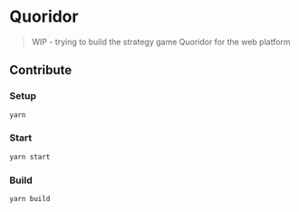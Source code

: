 # Quoridor

> WIP - trying to build the strategy game Quoridor for the web platform

## Contribute

### Setup
```sh
yarn
```

### Start
```sh
yarn start
```

### Build
```sh
yarn build
```
